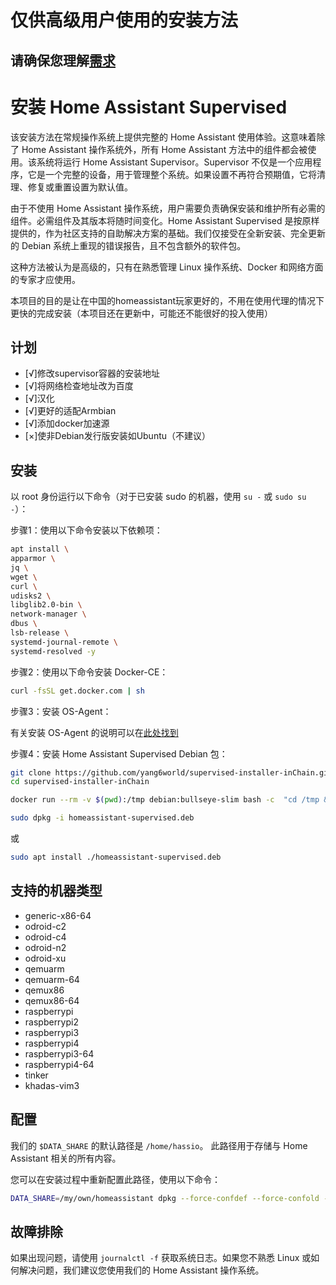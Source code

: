 # 仅供高级用户使用的安装方法

## 请确保您理解[需求](https://github.com/home-assistant/architecture/blob/master/adr/0014-home-assistant-supervised.md)

# 安装 Home Assistant Supervised

该安装方法在常规操作系统上提供完整的 Home Assistant 使用体验。这意味着除了 Home Assistant 操作系统外，所有 Home Assistant 方法中的组件都会被使用。该系统将运行 Home Assistant Supervisor。Supervisor 不仅是一个应用程序，它是一个完整的设备，用于管理整个系统。如果设置不再符合预期值，它将清理、修复或重置设置为默认值。

由于不使用 Home Assistant 操作系统，用户需要负责确保安装和维护所有必需的组件。必需组件及其版本将随时间变化。Home Assistant Supervised 是按原样提供的，作为社区支持的自助解决方案的基础。我们仅接受在全新安装、完全更新的 Debian 系统上重现的错误报告，且不包含额外的软件包。

这种方法被认为是高级的，只有在熟悉管理 Linux 操作系统、Docker 和网络方面的专家才应使用。

本项目的目的是让在中国的homeassistant玩家更好的，不用在使用代理的情况下更快的完成安装（本项目还在更新中，可能还不能很好的投入使用）

## 计划
 - [√]修改supervisor容器的安装地址
 - [√]将网络检查地址改为百度
 - [√]汉化
 - [√]更好的适配Armbian
 - [√]添加docker加速源
 - [×]使非Debian发行版安装如Ubuntu（不建议）


## 安装

以 root 身份运行以下命令（对于已安装 sudo 的机器，使用 `su -` 或 `sudo su -`）：

步骤1：使用以下命令安装以下依赖项：

```bash
apt install \
apparmor \
jq \
wget \
curl \
udisks2 \
libglib2.0-bin \
network-manager \
dbus \
lsb-release \
systemd-journal-remote \
systemd-resolved -y
```

步骤2：使用以下命令安装 Docker-CE：

```bash
curl -fsSL get.docker.com | sh
```

步骤3：安装 OS-Agent：

有关安装 OS-Agent 的说明可以在[此处找到](https://github.com/home-assistant/os-agent/tree/main#using-home-assistant-supervised-on-debian)

步骤4：安装 Home Assistant Supervised Debian 包：
```bash
git clone https://github.com/yang6world/supervised-installer-inChain.git
cd supervised-installer-inChain
```

```bash
docker run --rm -v $(pwd):/tmp debian:bullseye-slim bash -c  "cd /tmp && chmod 555 homeassistant-supervised/DEBIAN/p* && dpkg-deb --build --root-owner-group homeassistant-supervised"
```

```bash
sudo dpkg -i homeassistant-supervised.deb
```
或
```bash
sudo apt install ./homeassistant-supervised.deb
```

## 支持的机器类型

- generic-x86-64
- odroid-c2
- odroid-c4
- odroid-n2
- odroid-xu
- qemuarm
- qemuarm-64
- qemux86
- qemux86-64
- raspberrypi
- raspberrypi2
- raspberrypi3
- raspberrypi4
- raspberrypi3-64
- raspberrypi4-64
- tinker
- khadas-vim3

## 配置

我们的 `$DATA_SHARE` 的默认路径是 `/home/hassio`。
此路径用于存储与 Home Assistant 相关的所有内容。

您可以在安装过程中重新配置此路径，使用以下命令：

```bash
DATA_SHARE=/my/own/homeassistant dpkg --force-confdef --force-confold -i homeassistant-supervised.deb
```

## 故障排除

如果出现问题，请使用 `journalctl -f` 获取系统日志。如果您不熟悉 Linux 或如何解决问题，我们建议您使用我们的 Home Assistant 操作系统。
